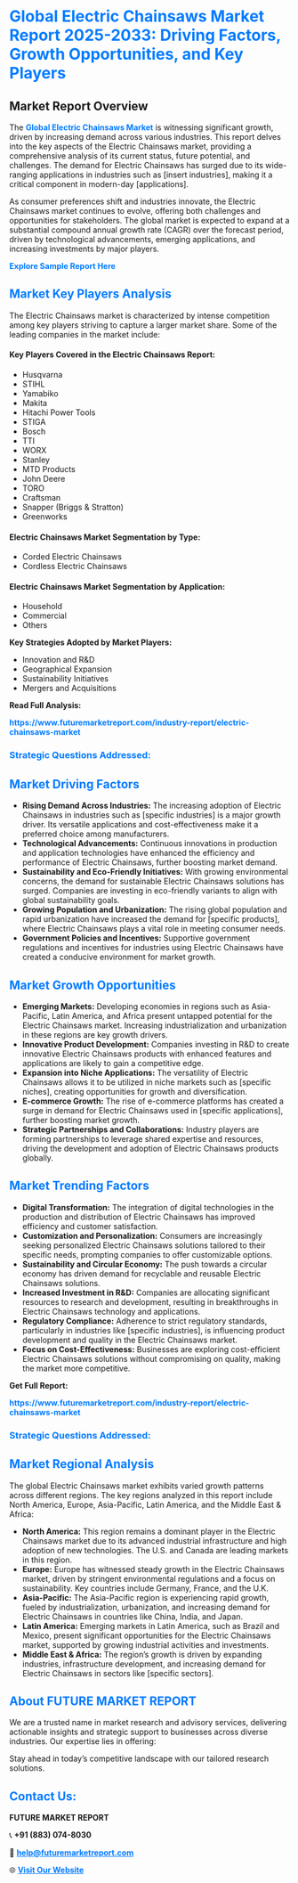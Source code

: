 <h1 style="color: #007BFF;">Global Electric Chainsaws Market Report 2025-2033: Driving Factors, Growth Opportunities, and Key Players</h1>

<section id="overview">
<h2>Market Report Overview</h2>
<p>The <a href="https://www.futuremarketreport.com/industry-report/electric-chainsaws-market" style="color: #007BFF; text-decoration: none;"><strong>Global Electric Chainsaws Market</strong></a> is witnessing significant growth, driven by increasing demand across various industries. This report delves into the key aspects of the Electric Chainsaws market, providing a comprehensive analysis of its current status, future potential, and challenges. The demand for Electric Chainsaws has surged due to its wide-ranging applications in industries such as [insert industries], making it a critical component in modern-day [applications].</p>
<p>As consumer preferences shift and industries innovate, the Electric Chainsaws market continues to evolve, offering both challenges and opportunities for stakeholders. The global market is expected to expand at a substantial compound annual growth rate (CAGR) over the forecast period, driven by technological advancements, emerging applications, and increasing investments by major players.</p>
</section>

<section id="overview">
<p><a href="https://www.futuremarketreport.com/request-sample/reportId=41647" style="color: #007BFF; text-decoration: none;"><strong>Explore Sample Report Here</strong></a></p>
</section>

<section id="key-players">
<h2 style="color: #007BFF;">Market Key Players Analysis</h2>
<p>The Electric Chainsaws market is characterized by intense competition among key players striving to capture a larger market share. Some of the leading companies in the market include:</p>
<h4>Key Players Covered in the Electric Chainsaws Report:</h4>
<ul><li>Husqvarna</li><li>STIHL</li><li>Yamabiko</li><li>Makita</li><li>Hitachi Power Tools</li><li>STIGA</li><li>Bosch</li><li>TTI</li><li>WORX</li><li>Stanley</li><li>MTD Products</li><li>John Deere</li><li>TORO</li><li>Craftsman</li><li>Snapper (Briggs &amp; Stratton)</li><li>Greenworks</li></ul>
<h4>Electric Chainsaws Market Segmentation by Type:</h4>
<ul><li>Corded Electric Chainsaws</li><li>Cordless Electric Chainsaws</li></ul>

<h4>Electric Chainsaws Market Segmentation by Application:</h4>
<ul><li>Household</li><li>Commercial</li><li>Others</li></ul>
<p><strong>Key Strategies Adopted by Market Players:</strong></p>
<ul>
<li>Innovation and R&D</li>
<li>Geographical Expansion</li>
<li>Sustainability Initiatives</li>
<li>Mergers and Acquisitions</li>
</ul>
</section>

<section>
<p><strong>Read Full Analysis: </strong></p><a href="https://www.futuremarketreport.com/industry-report/electric-chainsaws-market" style="color: #007BFF; text-decoration: none;"><strong>https://www.futuremarketreport.com/industry-report/electric-chainsaws-market</strong></a>
<h3 style="color: #007BFF;">Strategic Questions Addressed:</h3>
</section>

<section id="driving-factors">
<h2 style="color: #007BFF;">Market Driving Factors</h2>
<ul>
<li><strong>Rising Demand Across Industries:</strong> The increasing adoption of Electric Chainsaws in industries such as [specific industries] is a major growth driver. Its versatile applications and cost-effectiveness make it a preferred choice among manufacturers.</li>
<li><strong>Technological Advancements:</strong> Continuous innovations in production and application technologies have enhanced the efficiency and performance of Electric Chainsaws, further boosting market demand.</li>
<li><strong>Sustainability and Eco-Friendly Initiatives:</strong> With growing environmental concerns, the demand for sustainable Electric Chainsaws solutions has surged. Companies are investing in eco-friendly variants to align with global sustainability goals.</li>
<li><strong>Growing Population and Urbanization:</strong> The rising global population and rapid urbanization have increased the demand for [specific products], where Electric Chainsaws plays a vital role in meeting consumer needs.</li>
<li><strong>Government Policies and Incentives:</strong> Supportive government regulations and incentives for industries using Electric Chainsaws have created a conducive environment for market growth.</li>
</ul>
</section>

<section id="growth-opportunities">
<h2 style="color: #007BFF;">Market Growth Opportunities</h2>
<ul>
<li><strong>Emerging Markets:</strong> Developing economies in regions such as Asia-Pacific, Latin America, and Africa present untapped potential for the Electric Chainsaws market. Increasing industrialization and urbanization in these regions are key growth drivers.</li>
<li><strong>Innovative Product Development:</strong> Companies investing in R&D to create innovative Electric Chainsaws products with enhanced features and applications are likely to gain a competitive edge.</li>
<li><strong>Expansion into Niche Applications:</strong> The versatility of Electric Chainsaws allows it to be utilized in niche markets such as [specific niches], creating opportunities for growth and diversification.</li>
<li><strong>E-commerce Growth:</strong> The rise of e-commerce platforms has created a surge in demand for Electric Chainsaws used in [specific applications], further boosting market growth.</li>
<li><strong>Strategic Partnerships and Collaborations:</strong> Industry players are forming partnerships to leverage shared expertise and resources, driving the development and adoption of Electric Chainsaws products globally.</li>
</ul>
</section>

<section id="trending-factors">
<h2 style="color: #007BFF;">Market Trending Factors</h2>
<ul>
<li><strong>Digital Transformation:</strong> The integration of digital technologies in the production and distribution of Electric Chainsaws has improved efficiency and customer satisfaction.</li>
<li><strong>Customization and Personalization:</strong> Consumers are increasingly seeking personalized Electric Chainsaws solutions tailored to their specific needs, prompting companies to offer customizable options.</li>
<li><strong>Sustainability and Circular Economy:</strong> The push towards a circular economy has driven demand for recyclable and reusable Electric Chainsaws solutions.</li>
<li><strong>Increased Investment in R&D:</strong> Companies are allocating significant resources to research and development, resulting in breakthroughs in Electric Chainsaws technology and applications.</li>
<li><strong>Regulatory Compliance:</strong> Adherence to strict regulatory standards, particularly in industries like [specific industries], is influencing product development and quality in the Electric Chainsaws market.</li>
<li><strong>Focus on Cost-Effectiveness:</strong> Businesses are exploring cost-efficient Electric Chainsaws solutions without compromising on quality, making the market more competitive.</li>
</ul>
</section>

<section>
<p><strong>Get Full Report: </strong></p><a href="https://www.futuremarketreport.com/industry-report/electric-chainsaws-market" style="color: #007BFF; text-decoration: none;"><strong>https://www.futuremarketreport.com/industry-report/electric-chainsaws-market</strong></a>
<h3 style="color: #007BFF;">Strategic Questions Addressed:</h3>
</section>


<section id="regional-analysis">
<h2 style="color: #007BFF;">Market Regional Analysis</h2>
<p>The global Electric Chainsaws market exhibits varied growth patterns across different regions. The key regions analyzed in this report include North America, Europe, Asia-Pacific, Latin America, and the Middle East & Africa:</p>
<ul>
<li><strong>North America:</strong> This region remains a dominant player in the Electric Chainsaws market due to its advanced industrial infrastructure and high adoption of new technologies. The U.S. and Canada are leading markets in this region.</li>
<li><strong>Europe:</strong> Europe has witnessed steady growth in the Electric Chainsaws market, driven by stringent environmental regulations and a focus on sustainability. Key countries include Germany, France, and the U.K.</li>
<li><strong>Asia-Pacific:</strong> The Asia-Pacific region is experiencing rapid growth, fueled by industrialization, urbanization, and increasing demand for Electric Chainsaws in countries like China, India, and Japan.</li>
<li><strong>Latin America:</strong> Emerging markets in Latin America, such as Brazil and Mexico, present significant opportunities for the Electric Chainsaws market, supported by growing industrial activities and investments.</li>
<li><strong>Middle East & Africa:</strong> The region’s growth is driven by expanding industries, infrastructure development, and increasing demand for Electric Chainsaws in sectors like [specific sectors].</li>
</ul>
</section>

<footer>
<h2 style="color: #007BFF;">About FUTURE MARKET REPORT</h2>
<p>We are a trusted name in market research and advisory services, delivering actionable insights and strategic support to businesses across diverse industries. Our expertise lies in offering:</p>

<p>Stay ahead in today’s competitive landscape with our tailored research solutions.</p>

<h2 style="color: #007BFF;">Contact Us:</h2>
<p><strong>FUTURE MARKET REPORT</strong></p>
<p>📞 <strong>+91 (883) 074-8030</strong></p>
<p>📧 <strong><a href="mailto:help@futuremarketreport.com" style="color: #007BFF;">help@futuremarketreport.com</a></strong></p>
<p>🌐 <strong><a href="https://www.futuremarketreport.com/" style="color: #007BFF;">Visit Our Website</a></strong></p>
</footer>